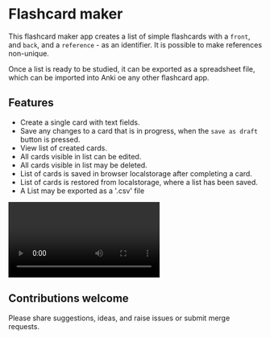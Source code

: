 # Flashcard maker
This flashcard maker app creates a list of simple flashcards with a `front`, and `back`, 
and a `reference` - as an identifier. It is possible to make references non-unique.

Once a list is ready to be studied, it can be exported as a spreadsheet file, 
which can be imported into Anki oe any other flashcard app.

## Features
* Create a single card with text fields.
* Save any changes to a card that is in progress, when the `save as draft` button is pressed. 
* View list of created cards.
* All cards visible in list can be edited.
* All cards visible in list may be deleted.
* List of cards is saved in browser localstorage after completing a card.
* List of cards is restored from localstorage, where a list has been saved.
* A List may be exported as a '.csv' file

![crud-demo](public/docs/crud-demo.mp4)


## Contributions welcome
Please share suggestions, ideas, and raise issues or submit merge requests. 

